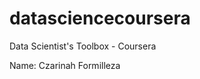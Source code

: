 datasciencecoursera
===================

Data Scientist's Toolbox - Coursera

Name: Czarinah Formilleza

